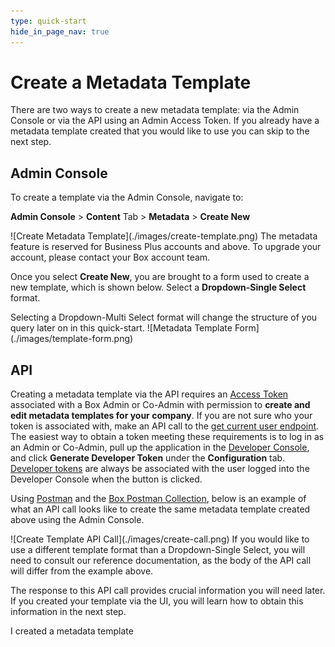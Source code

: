 ```yaml
---
type: quick-start
hide_in_page_nav: true
---
```


# Create a Metadata Template

There are two ways to create a new metadata template: via the Admin Console or
via the API using an Admin Access Token. If you already have a metadata template
created that you would like to use you can skip to the next step.

## Admin Console

To create a template via the Admin Console, navigate to: 

**Admin Console** > **Content** Tab > **Metadata** > **Create New**

<ImageFrame center>
    ![Create Metadata Template](./images/create-template.png)
</ImageFrame>

<Message warning>
  The metadata feature is reserved for Business Plus accounts and above. To
  upgrade your account, please contact your Box account team. 
</Message>

Once you select **Create New**, you are brought to a form used to create a new
template, which is shown below. Select a **Dropdown-Single Select** format. 

<Message warning>
Selecting a Dropdown-Multi Select format will change the structure of you query
later on in this quick-start.
</Message>

<ImageFrame center>
    ![Metadata Template Form](./images/template-form.png)
</ImageFrame>

## API

Creating a metadata template via the API requires an [Access Token][at]
associated with a Box Admin or Co-Admin with permission to 
**create and edit metadata templates for your company**. If you are not sure
who your token is associated with, make an API call to the 
[get current user endpoint][current-user]. The easiest way to obtain a token
meeting these requirements is to log in as an Admin or Co-Admin, pull up the
application in the [Developer Console][dc], and click 
**Generate Developer Token** under the **Configuration** tab. 
[Developer tokens][dt] are always be associated with the user logged into the
Developer Console when the button is clicked.

Using [Postman][postman] and the [Box Postman Collection][post-collab], below is
an example of what an API call looks like to create the same metadata template
created above using the Admin Console. 

<ImageFrame center>
    ![Create Template API Call](./images/create-call.png)
</ImageFrame>

<Message tip>
If you would like to use a different template format than a Dropdown-Single
Select, you will need to consult our reference documentation, as the body of the
API call will differ from the example above.
</Message>

The response to this API call provides crucial information you will need later.
If you created your template via the UI, you will learn how to obtain this
information in the next step.

<Next>I created a metadata template</Next>

[at]: g://authentication/tokens/
[current-user]: e://get-users-me/
[dc]: https://account.box.com/developers/console
[dt]: g://authentication/access-tokens/developer-tokens/
[postman]: https://postman.com/
[post-collab]: g://tooling/postman/
